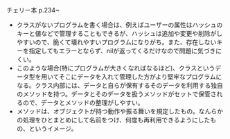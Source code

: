 チェリー本 p.234~  
- クラスがないプログラムを書く場合は、例えばユーザーの属性はハッシュのキーと値などで管理することもできるが、ハッシュは追加や変更や削除がしやすいので、脆くて壊れやすいプログラムになりがち。また、存在しないキーを指定してもエラーとならず、nilが返ってくるだけなので問題に気づきにくい。  
- このような場合(特にプログラムが大きくなればなるほど)、クラスというデータ型を用いてそこにデータを入れて管理した方がより堅牢なプログラムになる。クラス内部には、データと自らが保有するそのデータを利用する独自のメソッドを持つ。データとそのデータを扱うメソッドがセットで保管されるので、データとメソッドの整理がしやすい。   
- メソッドは、オブジェクトが持つ動作や振る舞いを規定したもの。なんらかの処理をひとまとめにして名前をつけ、何度も再利用できるようにしたもの、というイメージ。  

